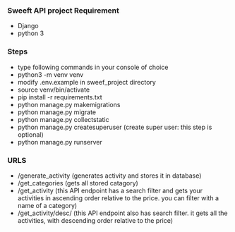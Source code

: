 ### Sweeft API project Requirement
  - Django
  - python 3

### Steps
  - type following commands in your console of choice
  - python3 -m venv venv
  - modify .env.example in sweef_project directory
  - source venv/bin/activate
  - pip install -r requirements.txt
  - python manage.py makemigrations
  - python manage.py migrate
  - python manage.py collectstatic
  - python manage.py createsuperuser (create super user: this step is optional)
  - python manage.py runserver
  
### URLS
  - /generate_activity (generates activity and stores it in database)
  - /get_categories (gets all stored catagory)
  - /get_activity (this API endpoint has a search filter and gets your activities in ascending order relative to the price. you can filter with a name of a category)
  - /get_activity/desc/ (this API endpoint also has search filter. it gets all the activities, with descending order relative to the price)